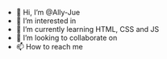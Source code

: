 - 👋 Hi, I’m @Ally-Jue
- 👀 I’m interested in 
- 🌱 I’m currently learning HTML, CSS and JS 
- 💞️ I’m looking to collaborate on 
- 📫 How to reach me 

<!---
Ally-Jue/Ally-Jue is a ✨ special ✨ repository because its `README.md` (this file) appears on your GitHub profile.
You can click the Preview link to take a look at your changes.
--->

